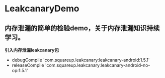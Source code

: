 # LeakcanaryDemo
内存泄漏的简单的检验demo，关于内存泄漏知识持续学习。
---
**引入内存泄漏leakcanary包**
- debugCompile 'com.squareup.leakcanary:leakcanary-android:1.5.1'
- releaseCompile 'com.squareup.leakcanary:leakcanary-android-no-op:1.5.1'

